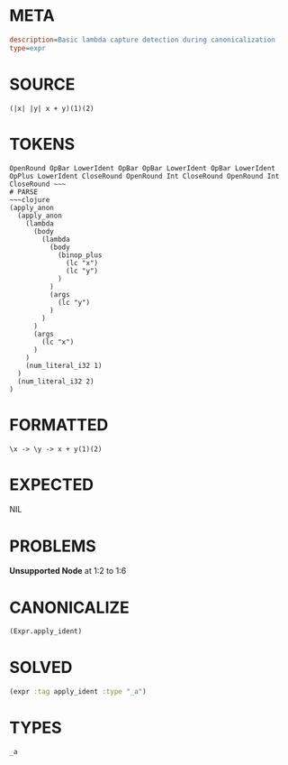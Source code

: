 # META
~~~ini
description=Basic lambda capture detection during canonicalization
type=expr
~~~
# SOURCE
~~~roc
(|x| |y| x + y)(1)(2)
~~~
# TOKENS
~~~text
OpenRound OpBar LowerIdent OpBar OpBar LowerIdent OpBar LowerIdent OpPlus LowerIdent CloseRound OpenRound Int CloseRound OpenRound Int CloseRound ~~~
# PARSE
~~~clojure
(apply_anon
  (apply_anon
    (lambda
      (body
        (lambda
          (body
            (binop_plus
              (lc "x")
              (lc "y")
            )
          )
          (args
            (lc "y")
          )
        )
      )
      (args
        (lc "x")
      )
    )
    (num_literal_i32 1)
  )
  (num_literal_i32 2)
)
~~~
# FORMATTED
~~~roc
\x -> \y -> x + y(1)(2)
~~~
# EXPECTED
NIL
# PROBLEMS
**Unsupported Node**
at 1:2 to 1:6

# CANONICALIZE
~~~clojure
(Expr.apply_ident)
~~~
# SOLVED
~~~clojure
(expr :tag apply_ident :type "_a")
~~~
# TYPES
~~~roc
_a
~~~
